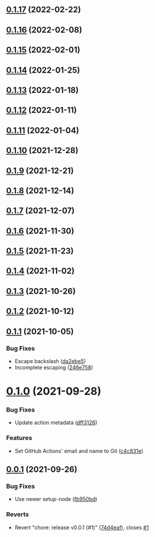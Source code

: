 ## [0.1.17](github.com/nandenjin/wp-update-action/compare/v0.1.16...v0.1.17) (2022-02-22)

## [0.1.16](github.com/nandenjin/wp-update-action/compare/v0.1.15...v0.1.16) (2022-02-08)

## [0.1.15](github.com/nandenjin/wp-update-action/compare/v0.1.14...v0.1.15) (2022-02-01)

## [0.1.14](github.com/nandenjin/wp-update-action/compare/v0.1.13...v0.1.14) (2022-01-25)

## [0.1.13](github.com/nandenjin/wp-update-action/compare/v0.1.12...v0.1.13) (2022-01-18)

## [0.1.12](github.com/nandenjin/wp-update-action/compare/v0.1.11...v0.1.12) (2022-01-11)

## [0.1.11](github.com/nandenjin/wp-update-action/compare/v0.1.10...v0.1.11) (2022-01-04)

## [0.1.10](github.com/nandenjin/wp-update-action/compare/v0.1.9...v0.1.10) (2021-12-28)

## [0.1.9](github.com/nandenjin/wp-update-action/compare/v0.1.8...v0.1.9) (2021-12-21)

## [0.1.8](github.com/nandenjin/wp-update-action/compare/v0.1.7...v0.1.8) (2021-12-14)

## [0.1.7](github.com/nandenjin/wp-update-action/compare/v0.1.6...v0.1.7) (2021-12-07)

## [0.1.6](github.com/nandenjin/wp-update-action/compare/v0.1.5...v0.1.6) (2021-11-30)

## [0.1.5](github.com/nandenjin/wp-update-action/compare/v0.1.4...v0.1.5) (2021-11-23)

## [0.1.4](github.com/nandenjin/wp-update-action/compare/v0.1.3...v0.1.4) (2021-11-02)

## [0.1.3](github.com/nandenjin/wp-update-action/compare/v0.1.2...v0.1.3) (2021-10-26)

## [0.1.2](github.com/nandenjin/wp-update-action/compare/v0.1.1...v0.1.2) (2021-10-12)

## [0.1.1](github.com/nandenjin/wp-update-action/compare/v0.1.0...v0.1.1) (2021-10-05)

### Bug Fixes

- Escape backslash ([da2ebe5](github.com/nandenjin/wp-update-action/commits/da2ebe5a8e4958573c8a14e747f2dee0cae3db72))
- Incomplete escaping ([246e758](github.com/nandenjin/wp-update-action/commits/246e758f098f50c53429fc230cd9852ef9f616c6))

# [0.1.0](github.com/nandenjin/wp-update-action/compare/v0.0.1...v0.1.0) (2021-09-28)

### Bug Fixes

- Update action metadata ([dff3126](github.com/nandenjin/wp-update-action/commits/dff3126830b6e64235937ab85489a5b006d90b93))

### Features

- Set GitHub Actions' email and name to Git ([c4c831e](github.com/nandenjin/wp-update-action/commits/c4c831e604669a73da506531801237acf97130aa))

## [0.0.1](github.com/nandenjin/wp-update-action/compare/v0.0.0...v0.0.1) (2021-09-26)

### Bug Fixes

- Use newer setup-node ([fb950bd](github.com/nandenjin/wp-update-action/commits/fb950bdc35ad4079ba568f5edcf1a7ec76f66d6d))

### Reverts

- Revert "chore: release v0.0.1 (#1)" ([74d4eaf](github.com/nandenjin/wp-update-action/commits/74d4eaf722436fbc087f7e3bd57eacb5bc5d9f62)), closes [#1](github.com/nandenjin/wp-update-action/issues/1)
